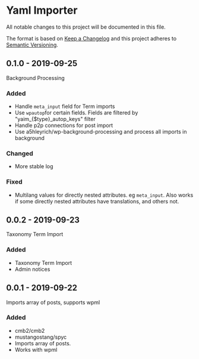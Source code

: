 # Yaml Importer

All notable changes to this project will be documented in this file.

The format is based on [Keep a Changelog](http://keepachangelog.com/) 
and this project adheres to [Semantic Versioning](http://semver.org/).

## 0.1.0 - 2019-09-25
Background Processing

### Added
- Handle `meta_input` field for Term imports
- Use `wpautop`for certain fields. Fields are filtered by "yaim_{$type}_autop_keys" filter
- Handle p2p connections for post import
- Use a5hleyrich/wp-background-processing and process all imports in background

### Changed
- More stable log

### Fixed
- Multilang values for directly nested attributes. eg `meta_input`. Also works if some directly nested attributes have translations, and others not.

## 0.0.2 - 2019-09-23
Taxonomy Term Import

### Added
- Taxonomy Term Import
- Admin notices

## 0.0.1 - 2019-09-22
Imports array of posts, supports wpml

### Added
- cmb2/cmb2
- mustangostang/spyc
- Imports array of posts.
- Works with wpml
